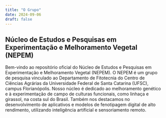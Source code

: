 ```yaml
---
title: "O Grupo"
date: 2024-09-06
draft: false
---
```


## Núcleo de Estudos e Pesquisas em Experimentação e Melhoramento Vegetal (NEPEM)

Bem-vindo ao repositório oficial do Núcleo de Estudos e Pesquisas em Experimentação e Melhoramento Vegetal (NEPEM). O NEPEM é um grupo de pesquisa vinculado ao Departamento de Fitotecnia do Centro de Ciências Agrárias da Universidade Federal de Santa Catarina (UFSC), campus Florianópolis. Nosso núcleo é dedicado ao melhoramento genético e à experimentação de campo de culturas funcionais, como linhaça e girassol, na costa sul do Brasil. Também nos destacamos no desenvolvimento de aplicativos e modelos de fenotipagem digital de alto rendimento, utilizando inteligência artificial e sensoriamento remoto.
